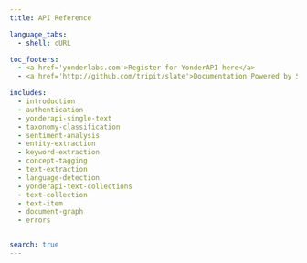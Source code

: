 ```yaml
---
title: API Reference

language_tabs:
  - shell: cURL

toc_footers:
  - <a href='yonderlabs.com'>Register for YonderAPI here</a>
  - <a href='http://github.com/tripit/slate'>Documentation Powered by Slate</a>

includes:
  - introduction
  - authentication
  - yonderapi-single-text
  - taxonomy-classification
  - sentiment-analysis
  - entity-extraction
  - keyword-extraction
  - concept-tagging
  - text-extraction
  - language-detection
  - yonderapi-text-collections
  - text-collection
  - text-item
  - document-graph
  - errors


search: true
---
```


